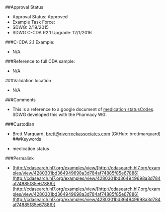 ##Approval Status 

* Approval Status: Approved
* Example Task Force: 
* SDWG: 2/19/2015
* SDWG C-CDA R2.1 Upgrade: 12/1/2016    


###C-CDA 2.1 Example: 

* N/A

###Reference to full CDA sample:
* N/A

###Validation location
* N/A

###Comments
* This is a reference to a google document of [medication statusCodes](https://docs.google.com/spreadsheets/d/1d0RJoyzVQISK4ai3zbjKT6PCuOEQzgWBCqarDHyD-JE/edit). SDWG developed this with the Pharmacy WG. 

###Custodian

* Brett Marquard, brett@riverrockassociates.com (GitHub: brettmarquard)
###Keywords

* medication status


###Permalink 

* [http://cdasearch.hl7.org/examples/view/[http://cdasearch.hl7.org/examples/view/4280301bd364949698a3d784af74885f85e67886](http://cdasearch.hl7.org/examples/view/4280301bd364949698a3d784af74885f85e67886)](http://cdasearch.hl7.org/examples/view/[http://cdasearch.hl7.org/examples/view/4280301bd364949698a3d784af74885f85e67886](http://cdasearch.hl7.org/examples/view/4280301bd364949698a3d784af74885f85e67886))